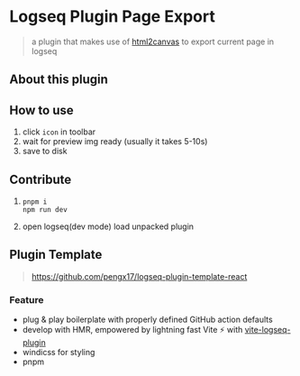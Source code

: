# Logseq Plugin Page Export

> a plugin that makes use of [html2canvas](https://html2canvas.hertzen.com/) to export current page in logseq

## About this plugin


## How to use
1. click `icon` in toolbar
2. wait for preview img ready (usually it takes 5-10s)
3. save to disk

## Contribute

1.  ```shell
    pnpm i
    npm run dev
    ```
2.  open logseq(dev mode) load unpacked plugin

## Plugin Template

> https://github.com/pengx17/logseq-plugin-template-react

### Feature

- plug & play boilerplate with properly defined GitHub action defaults
- develop with HMR, empowered by lightning fast Vite ⚡ with [vite-logseq-plugin](https://github.com/pengx17/vite-plugin-logseq)
- windicss for styling
- pnpm
